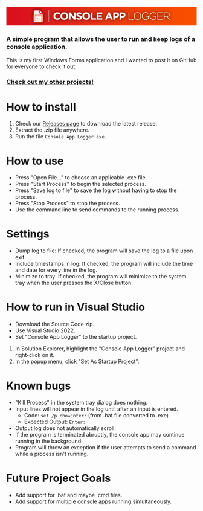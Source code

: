 ![Console App Logger](/consoleAppLoggerBanner.png)

### A simple program that allows the user to run and keep logs of a console application.

This is my first Windows Forms application and I wanted to post it on GitHub for everyone to check it out.<br>

### [Check out my other projects!](https://antaptive.com/projects/)

# How to install
1. Check our [Releases page](https://github.com/AntAptive/Console-App-Logger/releases) to download the latest release.
2. Extract the .zip file anywhere.
3. Run the file `Console App Logger.exe`.

# How to use
- Press "Open File..." to choose an applicable .exe file.
- Press "Start Process" to begin the selected process.
- Press "Save log to file" to save the log without having to stop the process.
- Press "Stop Process" to stop the process.
- Use the command line to send commands to the running process.

# Settings
- Dump log to file: If checked, the program will save the log to a file upon exit.
- Include timestamps in log: If checked, the program will include the time and date for every line in the log.
- Minimize to tray: If checked, the program will minimize to the system tray when the user presses the X/Close button.

# How to run in Visual Studio
- Download the Source Code zip.
- Use Visual Studio 2022.
- Set "Console App Logger" to the startup project.
1. In Solution Explorer, highlight the "Console App Logger" project and right-click on it.
2. In the popup menu, click "Set As Startup Project".

# Known bugs
- "Kill Process" in the system tray dialog does nothing.
- Input lines will not appear in the log until after an input is entered.
   - Code: `set /p cho=Enter:` (from .bat file converted to .exe)
   - Expected Output: `Enter:`
- Output log does not automatically scroll.
- If the program is terminated abruptly, the console app may continue running in the background.
- Program will throw an exception if the user attempts to send a command while a process isn't running.

# Future Project Goals
- Add support for .bat and maybe .cmd files.
- Add support for multiple console apps running simultaneously.
